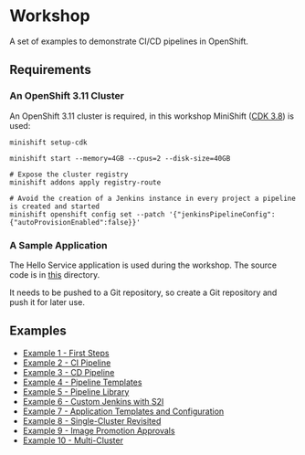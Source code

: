 # Workshop

A set of examples to demonstrate CI/CD pipelines in OpenShift.

## Requirements

### An OpenShift 3.11 Cluster

An OpenShift 3.11 cluster is required, in this workshop MiniShift ([CDK 3.8](https://developers.redhat.com/products/cdk/download)) is used:

    minishift setup-cdk
    
    minishift start --memory=4GB --cpus=2 --disk-size=40GB

    # Expose the cluster registry
    minishift addons apply registry-route

    # Avoid the creation of a Jenkins instance in every project a pipeline is created and started
    minishift openshift config set --patch '{"jenkinsPipelineConfig":{"autoProvisionEnabled":false}}'

### A Sample Application

The Hello Service application is used during the workshop. The source code is in [this](./application) directory. 

It needs to be pushed to a Git repository, so create a Git repository and push it for later use.

## Examples

* [Example 1 - First Steps](./example1)
* [Example 2 - CI Pipeline](./example2)
* [Example 3 - CD Pipeline](./example3)
* [Example 4 - Pipeline Templates](./example4)
* [Example 5 - Pipeline Library](./example5)
* [Example 6 - Custom Jenkins with S2I](./example6)
* [Example 7 - Application Templates and Configuration](./example7)
* [Example 8 - Single-Cluster Revisited](./example8)
* [Example 9 - Image Promotion Approvals](./example9)
* [Example 10 - Multi-Cluster](./example10)